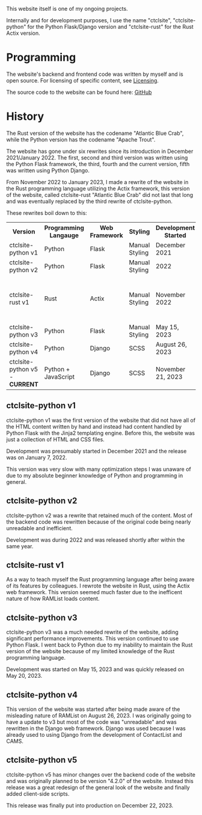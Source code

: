 This website itself is one of my ongoing projects.

Internally and for development purposes, I use the name "ctclsite", "ctclsite-python" for the Python Flask/Django version and "ctclsite-rust" for the Rust Actix version.

# Programming
The website's backend and frontend code was written by myself and is open source. For licensing of specific content, see [Licensing](../../licensing/).

The source code to the website can be found here: [GitHub](https://github.com/ctcl-bregis/ctclsite-python)

# History
The Rust version of the website has the codename "Atlantic Blue Crab", while the Python version has the codename "Apache Trout".

The website has gone under six rewrites since its introduction in December 2021/January 2022. The first, second and third version was written using the Python Flask framework, the third, fourth and the current version, fifth was written using Python Django.

From November 2022 to January 2023, I made a rewrite of the website in the Rust programming language utilizing the Actix framework, this version of the website, called ctclsite-rust "Atlantic Blue Crab" did not last that long and was eventually replaced by the third rewrite of ctclsite-python.

These rewrites boil down to this:

<table>
    <tr>
        <th>Version</th>
        <th>Programming Langauge</th>
        <th>Web Framework</th>
        <th>Styling</th>
        <th>Development Started</th>
        <th>Released</th>
        <th>System Used</th>
    </tr>
    <tr>
        <td>ctclsite-python v1</td>
        <td>Python</td>
        <td>Flask</td>
        <td>Manual Styling</td>
        <td>December 2021</td>
        <td>January 2022</td>
        <td><a href="../pc_pet">Polyethylene Terephthalate</a></td>
    </tr>
    <tr>
        <td>ctclsite-python v2</td>
        <td>Python</td>
        <td>Flask</td>
        <td>Manual Styling</td>
        <td>2022</td>
        <td>2022</td>
        <td><a href="../pc_pet">Polyethylene Terephthalate</a></td>
    </tr>
    <tr>
        <td>ctclsite-rust v1</td>
        <td>Rust</td>
        <td>Actix</td>
        <td>Manual Styling</td>
        <td>November 2022</td>
        <td>January 2023</td>
        <td>Most of the development on a ThinkPad X240 codenamed "Dichlorofluoromethane", later <a href="../pc_pbt">Polybutylene Terephthalate</a></td>
    </tr>
    <tr>
        <td>ctclsite-python v3</td>
        <td>Python</td>
        <td>Flask</td>
        <td>Manual Styling</td>
        <td>May 15, 2023</td>
        <td>May 20, 2023</td>
        <td><a href="../pc_pbt">Polybutylene Terephthalate</a></td>
    </tr>
    <tr>
        <td>ctclsite-python v4</td>
        <td>Python</td>
        <td>Django</td>
        <td>SCSS</td>
        <td>August 26, 2023</td>
        <td>October 20, 2023</td>
        <td><a href="../pc_pbt">Polybutylene Terephthalate</a></td>
    </tr>
    <tr>
        <td>ctclsite-python v5 - <strong>CURRENT</strong></td>
        <td>Python + JavaScript</td>
        <td>Django</td>
        <td>SCSS</td>
        <td>November 21, 2023</td>
        <td>December 22, 2023</td>
        <td><a href="../pc_pbt">Polybutylene Terephthalate</a></td>
    </tr>
</table>

## ctclsite-python v1
ctclsite-python v1 was the first version of the website that did not have all of the HTML content written by hand and instead had content handled by Python Flask with the Jinja2 templating engine. Before this, the website was just a collection of HTML and CSS files. 

Development was presumably started in December 2021 and the release was on January 7, 2022.

This version was very slow with many optimization steps I was unaware of due to my absolute beginner knowledge of Python and programming in general.

## ctclsite-python v2
ctclsite-python v2 was a rewrite that retained much of the content. Most of the backend code was rewritten because of the original code being nearly unreadable and inefficient.

Development was during 2022 and was released shortly after within the same year.

## ctclsite-rust v1
As a way to teach myself the Rust programming language after being aware of its features by colleagues. I rewrote the website in Rust, using the Actix web framework. This version seemed much faster due to the inefficent nature of how RAMList loads content.

## ctclsite-python v3
ctclsite-python v3 was a much needed rewrite of the website, adding significant performance improvements. This version continued to use Python Flask. I went back to Python due to my inability to maintain the Rust version of the website because of my limited knowledge of the Rust programming language.

Development was started on May 15, 2023 and was quickly released on May 20, 2023.

## ctclsite-python v4
This version of the website was started after being made aware of the misleading nature of RAMList on August 26, 2023. I was originally going to have a update to v3 but most of the code was "unreadable" and was rewritten in the Django web framework. Django was used because I was already used to using Django from the development of ContactList and CAMS.

## ctclsite-python v5
ctclsite-python v5 has minor changes over the backend code of the website and was originally planned to be version "4.2.0" of the website. Instead this release was a great redesign of the general look of the website and finally added client-side scripts.

This release was finally put into production on December 22, 2023.